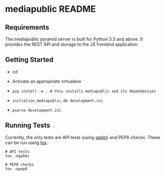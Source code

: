 mediapublic README
==================

Requirements
------------

The mediapublic pyramid server is built for Python 3.3 and above. It provides
the REST API and storage to the JS frontend application.

Getting Started
---------------

- cd <directory containing this file>

- Activate an appropriate virtualenv

- `pip install -e . # this installs mediapublic and its dependencies`

- `initialize_mediapublic_db development.ini`

- `pserve development.ini`

Running Tests
-------------

Currently, the only tests are API tests (using [gabbi][gabbi]) and PEP8 checks.
These can be run using [tox][tox].

```
# API tests
tox -egabbi

# PEP8 checks
tox -epep8
```

[gabbi]: http://gabbi.readthedocs.org/
[tox]: http://tox.testrun.org/

